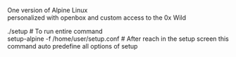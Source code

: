One version of Alpine Linux  
personalized with openbox and custom access to the 0x Wild

./setup # To run entire command  
setup-alpine -f /home/user/setup.conf # After reach in the setup screen this command auto predefine all options of setup
